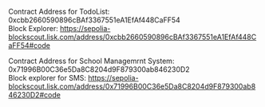 Contract Address for TodoList: 0xcbb2660590896cBAf3367551eA1EfAf448CaFF54  
Block Explorer: https://sepolia-blockscout.lisk.com/address/0xcbb2660590896cBAf3367551eA1EfAf448CaFF54#code  
  
Contract Address for School Managemrnt System: 0x71996B00C36e5Da8C8204d9F879300ab846230D2  
Block explorer for SMS: https://sepolia-blockscout.lisk.com/address/0x71996B00C36e5Da8C8204d9F879300ab846230D2#code